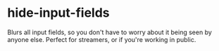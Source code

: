 # hide-input-fields
Blurs all input fields, so you don't have to worry about it being seen by anyone else. Perfect for streamers, or if you're working in public.
